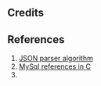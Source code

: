 ## Credits

## References
1.  [JSON parser algorithm](https://github.com/DaveGamble/cJSON)
1.  [MySql references in C](http://zetcode.com/db/mysqlc/)
1.